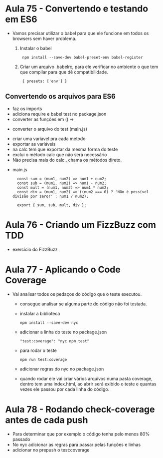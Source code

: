 # Aula 75 - Convertendo e testando em ES6


* Vamos precisar utilizar o babel para que ele funcione em todos os browsers sem haver problema.
  1. Instalar o babel

          npm install --save-dev babel-preset-env babel-register

  2. Criar um arquivo .babelrc, para ele verificar no ambiente o que tem que compilar para que dê compatibilidade.
          
          { presets: ['env'] }


## Convertendo os arquivos para ES6

- faz os imports 
- adiciona require e babel test no package.json
- converter as funções em () =>

* converter o arquivo do test (main.js)

 - criar uma variavel pra cada metodo
 - exportar as variáveis
 - na calc tem que exportar da mesma forma do teste
 - exclui o método calc que não será necessário
 - Nào precisa mais do calc., chama os métodos direto.


* main.js

        const sum = (num1, num2) => num1 + num2;
        const sub = (num1, num2) => num1 - num2;
        const mult = (num1, num2) => num1 * num2;
        const div = (num1, num2) => ((num2 === 0) ? 'Não é possível divisão por zero!' : num1 / num2);

        export { sum, sub, mult, div };


# Aula 76 - Criando um FizzBuzz com TDD

- exercício do FizzBuzz

# Aula 77 - Aplicando o Code Coverage

* Vai analisar todos os pedaços do código que o teste executou.
  - consegue analisar se alguma parte do código não foi testada.
  - instalar a biblioteca

        npm install --save-dev nyc

  - adicionar a linha do teste no package.json

        "test:coverage": "nyc npm test"
 
  - para rodar o teste

        npm run test:coverage

  - adicionar regras do nyc no package.json

  - quando rodar ele vai criar vários arquivos numa pasta coverage, dentro tem uma index.html, ao abrir será exibido o teste e quantas vezes ele passou por cada linha do código.

# Aula 78 - Rodando check-coverage antes de cada push

- Para determinar que por exemplo o código tenha pelo menos 80% passado
- No nyc adicionar as regras para passar pelas funções e linhas
- adicionar no prepush o test:coverage